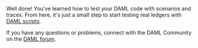 Well done! You've learned how to test your DAML code with scenarios and traces. From here, it's just
a small step to start testing real ledgers with [DAML scripts](https://www.katacoda.com/daml/courses/testing-daml-models/daml-scripts).

If you have any questions or problems, connect with the DAML Community on the [DAML forum](https://discuss.daml.com).
